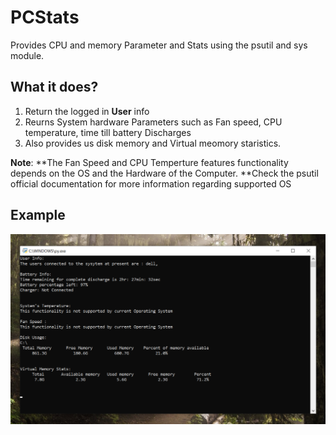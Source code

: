 # PCStats
Provides CPU and memory Parameter and Stats using the psutil and sys module.

## What it does?

1. Return the logged in **User** info
2. Reurns System hardware Parameters such as Fan speed, CPU temperature, time till battery Discharges
3. Also provides us disk memory and Virtual meomory staristics.

**Note**: 
**The Fan Speed and CPU Temperture features functionality depends on the OS and the Hardware of the Computer.
**Check the psutil official documentation for more information regarding supported OS

## Example

![](/images/Example_1.png)
